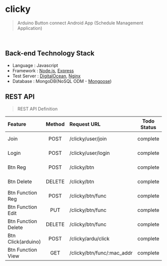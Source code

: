 # clicky
> Arduino Button connect Android App (Schedule Management Application)

&nbsp;

## Back-end Technology Stack
  
- Language : Javascript
- Framework : [Node.js](https://nodejs.org/), [Express](http://expressjs.com/)
- Test Server : [DigitalOcean](https://www.digitalocean.com/), [Nginx](http://nginx.org/)
- Database : MongoDB(NoSQL ODM - [Mongoose](http://mongoosejs.com/))

## REST API 
> REST API Definition

| Feature |	Method	| Request URL | Todo Status | Date (yymmdd) |
| :------------ |	:-------:	| :-----------------| :--------: | :----: |
| Join |	POST	| /clicky/user/join | complete | 15-09-17 |
| Login |	POST	| /clicky/user/login | complete | 15-09-19 |
| Btn Reg |	POST	| /clicky/btn | complete | 15-09-20 |
| Btn Delete |	DELETE	| /clicky/btn | complete | 15-09-20 |
| Btn Function Reg |	POST	| /clicky/btn/func | complete | 15-09-20 |
| Btn Function Edit |	PUT	| /clicky/btn/func | complete | 15-09-20 |
| Btn Function Delete |	DELETE	| /clicky/btn/func | complete | 15-09-20 |
| Btn Click(arduino) |	POST	| /clicky/ardu/click | complete | 15-11-07 |
| Btn Function View |	GET	| /clicky/btn/func/:mac_addr | complete | 15-12-05 |